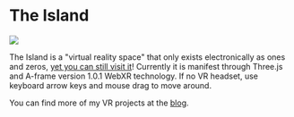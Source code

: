 # The Island

<img src="https://rocketvirtual.com/images/The_Island.png">

The Island is a "virtual reality space" that only exists electronically as ones and zeros, <a href="https://rocketvirtual.com/TheIsland.html" >yet you can still visit it</a>!  Currently it is manifest through Three.js and A-frame version 1.0.1 WebXR technology. If no VR headset, use keyboard arrow keys and mouse drag to move around.

You can find more of my VR projects at the <a href="https://rocketvirtual.com/">blog</a>.

